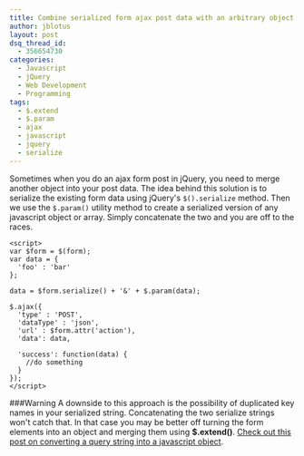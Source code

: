 ```yaml
---
title: Combine serialized form ajax post data with an arbitrary object using jQuery
author: jblotus
layout: post
dsq_thread_id:
  - 356654730
categories:
  - Javascript
  - jQuery
  - Web Development
  - Programming
tags:
  - $.extend
  - $.param
  - ajax
  - javascript
  - jquery
  - serialize
---
```

Sometimes when you do an ajax form post in jQuery, you need to merge another object into your post data.
The idea behind this solution is to serialize the existing form data using jQuery's `$().serialize` method. Then we use the `$.param()` utility method to create a serialized version of any javascript object or array. Simply concatenate the two and you are off to the races.

````
<script>
var $form = $(form);
var data = {
  'foo' : 'bar'
};

data = $form.serialize() + '&' + $.param(data);

$.ajax({
  'type' : 'POST',
  'dataType' : 'json',
  'url' : $form.attr('action'),
  'data': data,

  'success': function(data) {
    //do something
  }
});
</script>
````

###Warning
A downside to this approach is the possibility of duplicated key names in your serialized string. Concatenating the two serialize strings won't catch that. In that case you may be better off turning the form elements into an object and merging them using <strong>$.extend()</strong>. <a href="http://stevenbenner.com/2010/03/javascript-regex-trick-parse-a-query-string-into-an-object/">Check out this post on converting a query string into a javascript object</a>.
